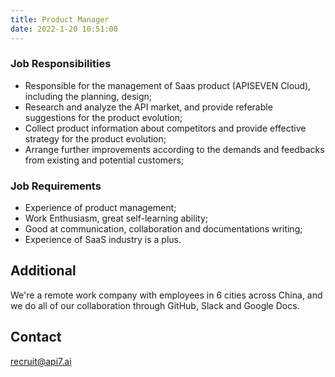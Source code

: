 ```yaml
---
title: Product Manager
date: 2022-1-20 10:51:00
---
```


### Job Responsibilities

- Responsible for the management  of Saas product (APISEVEN Cloud), including the planning, design;​
- Research and analyze the API market, and provide referable suggestions for the product evolution;​
- Collect product information about competitors and provide effective strategy for the product evolution;​
- Arrange further improvements according to the demands and feedbacks from existing and potential customers;​

### Job Requirements

- Experience of product management;
- Work Enthusiasm, great self-learning ability;
- Good at communication, collaboration and documentations writing;
- Experience of SaaS industry is a plus.

## Additional

We're a remote work company with employees in 6 cities across China, and we do all of our collaboration through GitHub, Slack and Google Docs.

## Contact

[recruit@api7.ai](mailto:recruit@api7.ai)
